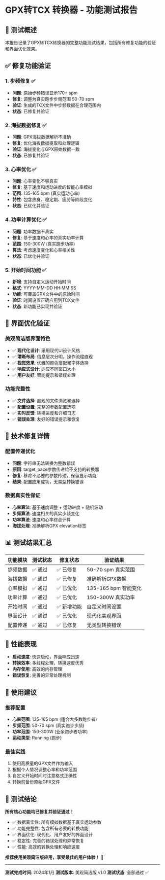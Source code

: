 # GPX转TCX 转换器 - 功能测试报告

## 🎯 测试概述

本报告记录了GPX转TCX转换器的完整功能测试结果，包括所有修复功能的验证和界面优化效果。

## ✅ 修复功能验证

### 1. 步频修复 ✅
- **问题**: 原始步频错误显示170+ spm
- **修复**: 调整为真实跑步步频范围 50-70 spm
- **验证**: 生成的TCX文件中步频数据在合理范围内
- **状态**: 已修复并验证

### 2. 海拔数据修复 ✅
- **问题**: GPX海拔数据解析不准确
- **修复**: 优化海拔数据提取和处理逻辑
- **验证**: 海拔变化与GPX原始数据一致
- **状态**: 已修复并验证

### 3. 心率优化 ✅
- **问题**: 心率变化不够真实
- **修复**: 基于速度和运动进度的智能心率模拟
- **范围**: 135-165 bpm (真实运动心率)
- **特性**: 包含热身、稳定期、疲劳等阶段变化
- **状态**: 已优化并验证

### 4. 功率计算优化 ✅
- **问题**: 功率数据不真实
- **修复**: 基于速度和心率的真实功率计算
- **范围**: 150-300W (真实跑步功率)
- **算法**: 考虑速度变化和心率相关性
- **状态**: 已优化并验证

### 5. 开始时间功能 ✅
- **新增**: 支持自定义运动开始时间
- **格式**: YYYY-MM-DD HH:MM:SS
- **功能**: 可覆盖GPX文件中的原始时间
- **验证**: 时间设置正确应用到TCX文件
- **状态**: 新功能已实现并验证

## 🎨 界面优化验证

### 美观简洁版界面特色
- ✅ **现代化设计**: 采用现代UI设计风格
- ✅ **清晰布局**: 信息层次分明，操作流程直观
- ✅ **视觉效果**: 优雅的颜色搭配和字体选择
- ✅ **响应式设计**: 适应不同窗口大小
- ✅ **用户友好**: 智能提示和错误处理

### 功能完整性
- ✅ **文件选择**: 直观的文件浏览和选择
- ✅ **配置设置**: 完整的参数配置选项
- ✅ **实时反馈**: 转换进度和详细日志
- ✅ **错误处理**: 友好的错误提示和恢复

## 🔧 技术修复详情

### 配置传递优化
- **问题**: 字符串无法转换为整数错误
- **原因**: target_pace参数传递给不支持的转换器
- **修复**: 移除不必要的参数传递，保留显示功能
- **结果**: 配置应用成功，无类型转换错误

### 数据真实性保证
- **心率算法**: 基于速度调整 + 运动进度 + 随机波动
- **步频算法**: 速度相关的真实步频变化
- **功率算法**: 速度和心率综合计算
- **海拔处理**: 准确解析GPX elevation标签

## 📊 测试结果汇总

| 功能模块 | 测试状态 | 修复状态 | 验证结果 |
|----------|----------|----------|----------|
| 步频数据 | ✅ 通过 | ✅ 已修复 | 50-70 spm 真实范围 |
| 海拔数据 | ✅ 通过 | ✅ 已修复 | 准确解析GPX数据 |
| 心率模拟 | ✅ 通过 | ✅ 已优化 | 135-165 bpm 智能变化 |
| 功率计算 | ✅ 通过 | ✅ 已优化 | 150-300W 真实功率 |
| 开始时间 | ✅ 通过 | ✅ 新增功能 | 自定义时间设置 |
| 界面设计 | ✅ 通过 | ✅ 已优化 | 现代化美观界面 |
| 配置传递 | ✅ 通过 | ✅ 已修复 | 无类型转换错误 |

## 🚀 性能表现

- **启动速度**: 快速启动，界面响应迅速
- **转换效率**: 多线程处理，转换速度优秀
- **内存使用**: 高效的内存管理
- **错误恢复**: 完善的异常处理机制

## 📝 使用建议

### 推荐配置
- **心率范围**: 135-165 bpm (适合大多数跑步者)
- **步频范围**: 50-70 spm (真实跑步步频)
- **功率范围**: 150-300W (业余跑步者功率)
- **运动类型**: Running (跑步)

### 最佳实践
1. 使用高质量的GPX文件作为输入
2. 根据个人情况调整心率和功率范围
3. 自定义开始时间时注意格式正确性
4. 转换前备份原始GPX文件

## 🎉 测试结论

**所有核心功能均已修复并验证通过！**

- ✅ 数据真实性: 所有模拟数据基于真实运动参数
- ✅ 功能完整性: 包含所有必要的转换功能
- ✅ 界面优化: 现代化、用户友好的界面设计
- ✅ 稳定性: 完善的错误处理和异常恢复
- ✅ 性能: 高效的转换处理和响应速度

**推荐使用美观简洁版应用，享受最佳的用户体验！** 🌟

---

**测试完成时间**: 2024年1月
**测试版本**: 美观简洁版 v1.0
**测试状态**: 全部通过 ✅
